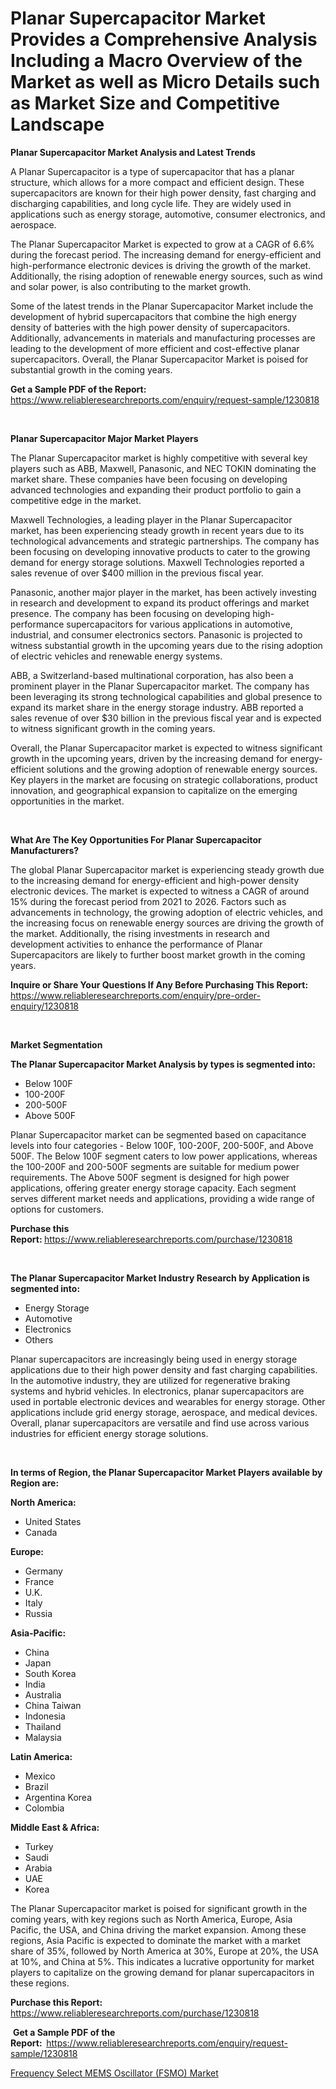 <p><h1>Planar Supercapacitor Market Provides a Comprehensive Analysis Including a Macro Overview of the Market as well as Micro Details such as Market Size and Competitive Landscape</h1></p><p><strong>Planar Supercapacitor Market Analysis and Latest Trends</strong></p>
<p><p>A Planar Supercapacitor is a type of supercapacitor that has a planar structure, which allows for a more compact and efficient design. These supercapacitors are known for their high power density, fast charging and discharging capabilities, and long cycle life. They are widely used in applications such as energy storage, automotive, consumer electronics, and aerospace.</p><p>The Planar Supercapacitor Market is expected to grow at a CAGR of 6.6% during the forecast period. The increasing demand for energy-efficient and high-performance electronic devices is driving the growth of the market. Additionally, the rising adoption of renewable energy sources, such as wind and solar power, is also contributing to the market growth.</p><p>Some of the latest trends in the Planar Supercapacitor Market include the development of hybrid supercapacitors that combine the high energy density of batteries with the high power density of supercapacitors. Additionally, advancements in materials and manufacturing processes are leading to the development of more efficient and cost-effective planar supercapacitors. Overall, the Planar Supercapacitor Market is poised for substantial growth in the coming years.</p></p>
<p><strong>Get a Sample PDF of the Report:&nbsp;</strong> <a href="https://www.reliableresearchreports.com/enquiry/request-sample/1230818">https://www.reliableresearchreports.com/enquiry/request-sample/1230818</a></p>
<p>&nbsp;</p>
<p><strong>Planar Supercapacitor Major Market Players</strong></p>
<p><p>The Planar Supercapacitor market is highly competitive with several key players such as ABB, Maxwell, Panasonic, and NEC TOKIN dominating the market share. These companies have been focusing on developing advanced technologies and expanding their product portfolio to gain a competitive edge in the market.</p><p>Maxwell Technologies, a leading player in the Planar Supercapacitor market, has been experiencing steady growth in recent years due to its technological advancements and strategic partnerships. The company has been focusing on developing innovative products to cater to the growing demand for energy storage solutions. Maxwell Technologies reported a sales revenue of over $400 million in the previous fiscal year.</p><p>Panasonic, another major player in the market, has been actively investing in research and development to expand its product offerings and market presence. The company has been focusing on developing high-performance supercapacitors for various applications in automotive, industrial, and consumer electronics sectors. Panasonic is projected to witness substantial growth in the upcoming years due to the rising adoption of electric vehicles and renewable energy systems.</p><p>ABB, a Switzerland-based multinational corporation, has also been a prominent player in the Planar Supercapacitor market. The company has been leveraging its strong technological capabilities and global presence to expand its market share in the energy storage industry. ABB reported a sales revenue of over $30 billion in the previous fiscal year and is expected to witness significant growth in the coming years.</p><p>Overall, the Planar Supercapacitor market is expected to witness significant growth in the upcoming years, driven by the increasing demand for energy-efficient solutions and the growing adoption of renewable energy sources. Key players in the market are focusing on strategic collaborations, product innovation, and geographical expansion to capitalize on the emerging opportunities in the market.</p></p>
<p>&nbsp;</p>
<p><strong>What Are The Key Opportunities For Planar Supercapacitor Manufacturers?</strong></p>
<p><p>The global Planar Supercapacitor market is experiencing steady growth due to the increasing demand for energy-efficient and high-power density electronic devices. The market is expected to witness a CAGR of around 15% during the forecast period from 2021 to 2026. Factors such as advancements in technology, the growing adoption of electric vehicles, and the increasing focus on renewable energy sources are driving the growth of the market. Additionally, the rising investments in research and development activities to enhance the performance of Planar Supercapacitors are likely to further boost market growth in the coming years.</p></p>
<p><strong>Inquire or Share Your Questions If Any Before Purchasing This Report:</strong> <a href="https://www.reliableresearchreports.com/enquiry/pre-order-enquiry/1230818">https://www.reliableresearchreports.com/enquiry/pre-order-enquiry/1230818</a></p>
<p>&nbsp;</p>
<p><strong>Market Segmentation</strong></p>
<p><strong>The Planar Supercapacitor Market Analysis by types is segmented into:</strong></p>
<p><ul><li>Below 100F</li><li>100-200F</li><li>200-500F</li><li>Above 500F</li></ul></p>
<p><p>Planar Supercapacitor market can be segmented based on capacitance levels into four categories - Below 100F, 100-200F, 200-500F, and Above 500F. The Below 100F segment caters to low power applications, whereas the 100-200F and 200-500F segments are suitable for medium power requirements. The Above 500F segment is designed for high power applications, offering greater energy storage capacity. Each segment serves different market needs and applications, providing a wide range of options for customers.</p></p>
<p><strong>Purchase this Report:&nbsp;</strong><a href="https://www.reliableresearchreports.com/purchase/1230818">https://www.reliableresearchreports.com/purchase/1230818</a></p>
<p>&nbsp;</p>
<p><strong>The Planar Supercapacitor Market Industry Research by Application is segmented into:</strong></p>
<p><ul><li>Energy Storage</li><li>Automotive</li><li>Electronics</li><li>Others</li></ul></p>
<p><p>Planar supercapacitors are increasingly being used in energy storage applications due to their high power density and fast charging capabilities. In the automotive industry, they are utilized for regenerative braking systems and hybrid vehicles. In electronics, planar supercapacitors are used in portable electronic devices and wearables for energy storage. Other applications include grid energy storage, aerospace, and medical devices. Overall, planar supercapacitors are versatile and find use across various industries for efficient energy storage solutions.</p></p>
<p>&nbsp;</p>
<p><strong>In terms of Region, the Planar Supercapacitor Market Players available by Region are:</strong></p>
<p>
    <p> <strong> North America: </strong>
        <ul>
            <li>United States</li>
            <li>Canada</li>
        </ul>
        </p> 
    <p> <strong> Europe: </strong>
        <ul>
            <li>Germany</li>
            <li>France</li>
            <li>U.K.</li>
            <li>Italy</li>
            <li>Russia</li>
        </ul>
        </p> 
    <p> <strong> Asia-Pacific: </strong>
        <ul>
            <li>China</li>
            <li>Japan</li>
            <li>South Korea</li>
            <li>India</li>
            <li>Australia</li>
            <li>China Taiwan</li>
            <li>Indonesia</li>
            <li>Thailand</li>
            <li>Malaysia</li>
        </ul>
        </p> 
    <p> <strong> Latin America: </strong>
        <ul>
            <li>Mexico</li>
            <li>Brazil</li>
            <li>Argentina Korea</li>
            <li>Colombia</li>
        </ul>
        </p> 
    <p> <strong> Middle East & Africa: </strong>
        <ul>
            <li>Turkey</li>
            <li>Saudi</li>
            <li>Arabia</li>
            <li>UAE</li>
            <li>Korea</li>
        </ul>
    </p>
    </p>
<p><p>The Planar Supercapacitor market is poised for significant growth in the coming years, with key regions such as North America, Europe, Asia Pacific, the USA, and China driving the market expansion. Among these regions, Asia Pacific is expected to dominate the market with a market share of 35%, followed by North America at 30%, Europe at 20%, the USA at 10%, and China at 5%. This indicates a lucrative opportunity for market players to capitalize on the growing demand for planar supercapacitors in these regions.</p></p>
<p><strong>Purchase this Report: </strong><a href="https://www.reliableresearchreports.com/purchase/1230818">https://www.reliableresearchreports.com/purchase/1230818</a></p>
<p>&nbsp;<strong>Get a Sample PDF of the Report:&nbsp;&nbsp;</strong><a href="https://www.reliableresearchreports.com/enquiry/request-sample/1230818">https://www.reliableresearchreports.com/enquiry/request-sample/1230818</a></p>
<p><strong></strong></p>
<p><p><a href="https://github.com/JameTravis/Market-Research-Report-List-4/blob/main/frequency-select-mems-oscillator-fsmo-market.md">Frequency Select MEMS Oscillator (FSMO) Market</a></p></p>
